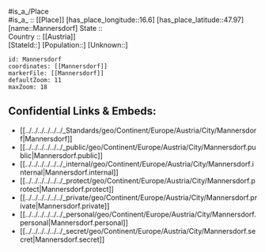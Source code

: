 ﻿---
location: [47.97,16.6] 
mapzoom: [7,12] 
mapmarker: city 
type: City
tags:
- geo/City


SpocWebEntityId: 32255
isDeleted: false
confidential: public

---
#is_a_/Place  
#is_a_ :: [[Place]] 
[has_place_longitude::16.6] 
[has_place_latitude::47.97] 
[name::Mannersdorf] 
State ::  
Country :: [[Austria]]  
[StateId::] 
[Population::] 
[Unknown::] 


```leaflet
id: Mannersdorf
coordinates: [[Mannersdorf]] 
markerFile: [[Mannersdorf]] 
defaultZoom: 11 
maxZoom: 18
```


## Confidential Links & Embeds: 
- [[../../../../../../_Standards/geo/Continent/Europe/Austria/City/Mannersdorf|Mannersdorf]] 
- [[../../../../../../_public/geo/Continent/Europe/Austria/City/Mannersdorf.public|Mannersdorf.public]] 
- [[../../../../../../_internal/geo/Continent/Europe/Austria/City/Mannersdorf.internal|Mannersdorf.internal]] 
- [[../../../../../../_protect/geo/Continent/Europe/Austria/City/Mannersdorf.protect|Mannersdorf.protect]] 
- [[../../../../../../_private/geo/Continent/Europe/Austria/City/Mannersdorf.private|Mannersdorf.private]] 
- [[../../../../../../_personal/geo/Continent/Europe/Austria/City/Mannersdorf.personal|Mannersdorf.personal]] 
- [[../../../../../../_secret/geo/Continent/Europe/Austria/City/Mannersdorf.secret|Mannersdorf.secret]] 
